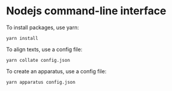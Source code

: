 # Nodejs command-line interface

To install packages, use yarn:
```
yarn install
```

To align texts, use a config file:
```
yarn collate config.json
```

To create an apparatus, use a config file:
```
yarn apparatus config.json
```
